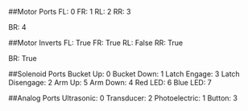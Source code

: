 ##Motor Ports
FL: 0
FR: 1
RL: 2
RR: 3

BR: 4

##Motor Inverts
FL: True
FR: True
RL: False
RR: True

BR: True

##Solenoid Ports
Bucket Up: 0
Bucket Down: 1
Latch Engage: 3
Latch Disengage: 2
Arm Up: 5
Arm Down: 4
Red LED: 6
Blue LED: 7

##Analog Ports
Ultrasonic: 0
Transducer: 2
Photoelectric: 1
Button: 3